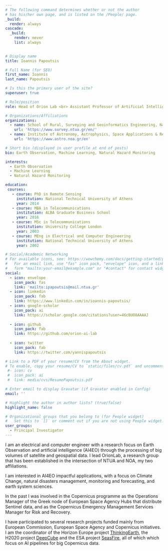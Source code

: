 ```yaml
---
# The following command determines whether or not the author
# has his/her own page, and is listed on the /People/ page.
_build:
  render: always
cascade:
  _build:
    render: never
    list: always

    
# Display name
title: Ioannis Papoutsis

# Full Name (for SEO)
first_name: Ioannis
last_name: Papoutsis

# Is this the primary user of the site?
superuser: true

# Role/position
role: Head of Orion Lab <br> Assistant Professor of Artificial Intelligence for Earth Observation @ NTUA <br> Adjunct Researcher @ NOA

# Organizations/Affiliations
organizations:
  - name: School of Rural, Surveying and Geoinformatics Engineering, National Technical University of Athens
    url: 'https://www.survey.ntua.gr/en/'
  - name: Institute of Astronomy, Astrophysics, Space Applications & Remote Sensing, National Observatory of Athens
    url: 'https://www.astro.noa.gr/en'

# Short bio (displayed in user profile at end of posts)
bio: Earth Observation, Machine Learning, Natural Hazard Monitoring 

interests:
  - Earth Observation
  - Machine Learning
  - Natural Hazard Monitoring

education:
 courses:
   - course: PhD in Remote Sensing
     institution: National Technical University of Athens
     year: 2014
   - course: MBA in Telecommunications
     institution: ALBA Graduate Business School
     year: 2016
   - course: MSc in Telecommunications
     institution: University College London
     year: 2003
   - course: MEng in Electrical and Computer Engineering
     institution: National Technical University of Athens
     year: 2002

# Social/Academic Networking
# For available icons, see: https://wowchemy.com/docs/getting-started/page-builder/#icons
#   For an email link, use "fas" icon pack, "envelope" icon, and a link in the
#   form "mailto:your-email@example.com" or "#contact" for contact widget.
social:
  - icon: envelope
    icon_pack: fas
    link: 'mailto:ipapoutsis@mail.ntua.gr'
  - icon: linkedin
    icon_pack: fab
    link: https://www.linkedin.com/in/ioannis-papoutsis/	
  - icon: google-scholar
    icon_pack: ai
    link: https://scholar.google.com/citations?user=46cBUO8AAAAJ
 
  - icon: github
    icon_pack: fab
    link: https://github.com/orion-ai-lab
  
  - icon: twitter
    icon_pack: fab
    link: https://twitter.com/yannispapoutsis

# Link to a PDF of your resume/CV from the About widget.
# To enable, copy your resume/CV to `static/files/cv.pdf` and uncomment the lines below.
 #- icon: cv
 #  icon_pack: ai
 #  link: media/cvs/ResumePapoutsis.pdf

# Enter email to display Gravatar (if Gravatar enabled in Config)
email: ''

# Highlight the author in author lists? (true/false)
highlight_name: false

# Organizational groups that you belong to (for People widget)
#   Set this to `[]` or comment out if you are not using People widget.
user_groups:
  - Principal Investigator
---
```


I am an electrical and computer engineer with a research focus on Earth Observation and artificial intelligence (AI4EO) through the processing of big volumes of satellite and geospatial data. I lead OrionLab, a research group that has been established in the intersection of NTUA and NOA, my two affiliations.   

I am interested in AI4EO impactful applications, with a focus on Climate Change, natural disasters management, monitoring and forecasting, and earth system sciences.  

In the past I was involved in the Copernicus programme as the Operations Manager of the Greek node of European Space Agency Hubs that distribute Sentinel data, and 
as the Copernicus Emergency Management Services Manager for Risk and Recovery. 

I have participated to several research projects funded mainly from European Commission, European Space Agency and Copernicus initiatives. I am the coordinator of the Horizon Europe project <a href="https://www.euspa.europa.eu/thinkingearth-copernicus-foundation-models-thinking-earth">ThinkingEarth</a>, the H2020 project <a href="https://deepcube-h2020.eu/">DeepCube</a> and the ESA project <a href="https://seasfire.hua.gr/">SeasFire</a>, all of which which focus on AI pipelines for big Copernicus data.  
